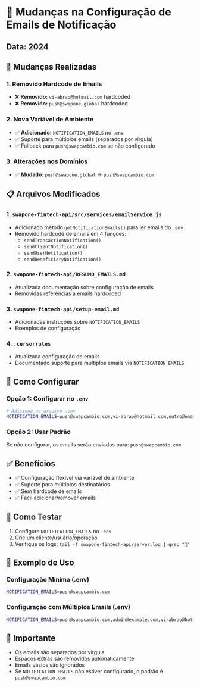 # 📧 Mudanças na Configuração de Emails de Notificação

## Data: 2024

## 🔄 Mudanças Realizadas

### 1. **Removido Hardcode de Emails**
- ❌ **Removido:** `vi-abrao@hotmail.com` hardcoded
- ❌ **Removido:** `push@swapone.global` hardcoded

### 2. **Nova Variável de Ambiente**
- ✅ **Adicionado:** `NOTIFICATION_EMAILS` no `.env`
- ✅ Suporte para múltiplos emails (separados por vírgula)
- ✅ Fallback para `push@swapcambio.com` se não configurado

### 3. **Alterações nos Domínios**
- ✅ **Mudado:** `push@swapone.global` → `push@swapcambio.com`

## 📋 Arquivos Modificados

### 1. `swapone-fintech-api/src/services/emailService.js`
- Adicionado método `getNotificationEmails()` para ler emails do `.env`
- Removido hardcode de emails em 4 funções:
  - `sendTransactionNotification()`
  - `sendClientNotification()`
  - `sendUserNotification()`
  - `sendBeneficiaryNotification()`

### 2. `swapone-fintech-api/RESUMO_EMAILS.md`
- Atualizada documentação sobre configuração de emails
- Removidas referências a emails hardcoded

### 3. `swapone-fintech-api/setup-email.md`
- Adicionadas instruções sobre `NOTIFICATION_EMAILS`
- Exemplos de configuração

### 4. `.cursorrules`
- Atualizada configuração de emails
- Documentado suporte para múltiplos emails via `NOTIFICATION_EMAILS`

## 🔧 Como Configurar

### Opção 1: Configurar no `.env`
```bash
# Adicione ao arquivo .env
NOTIFICATION_EMAILS=push@swapcambio.com,vi-abrao@hotmail.com,outro@email.com
```

### Opção 2: Usar Padrão
Se não configurar, os emails serão enviados para: `push@swapcambio.com`

## ✅ Benefícios
- ✅ Configuração flexível via variável de ambiente
- ✅ Suporte para múltiplos destinatários
- ✅ Sem hardcode de emails
- ✅ Fácil adicionar/remover emails

## 🧪 Como Testar
1. Configure `NOTIFICATION_EMAILS` no `.env`
2. Crie um cliente/usuário/operação
3. Verifique os logs: `tail -f swapone-fintech-api/server.log | grep "📧"`

## 📝 Exemplo de Uso

### Configuração Mínima (.env)
```bash
NOTIFICATION_EMAILS=push@swapcambio.com
```

### Configuração com Múltiplos Emails (.env)
```bash
NOTIFICATION_EMAILS=push@swapcambio.com,admin@example.com,vi-abrao@hotmail.com
```

## 🚨 Importante
- Os emails são separados por vírgula
- Espaços extras são removidos automaticamente
- Emails vazios são ignorados
- Se `NOTIFICATION_EMAILS` não estiver configurado, o padrão é `push@swapcambio.com`

